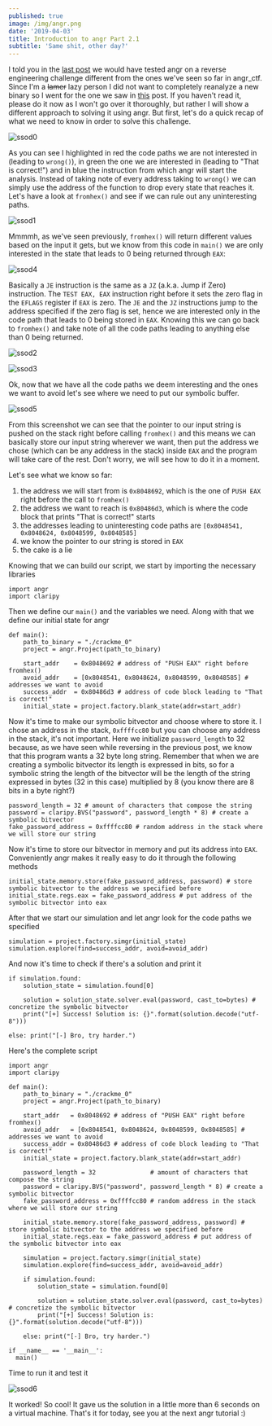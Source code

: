 ```yaml
---
published: true
image: /img/angr.png
date: '2019-04-03'
title: Introduction to angr Part 2.1
subtitle: 'Same shit, other day?'
---
```

I told you in the [last post](https://blog.notso.pro/2019-03-26-angr-introduction-part2/) we would have tested angr on a reverse engineering challenge different from the ones we've seen so far in angr_ctf. Since I'm a ~~lamer~~ lazy person I did not want to completely reanalyze a new binary so I went for the one we saw in [this](https://blog.notso.pro/2019-03-13-Enigma2017-Crackme0-writeup/) post. If you haven't read it, please do it now as I won't go over it thoroughly, but rather I will show a different approach to solving it using angr. But first, let's do a quick recap of what we need to know in order to solve this challenge.

![ssod0]({{site.baseurl}}/img/ssod0.png)

As you can see I highlighted in red the code paths we are not interested in (leading to `wrong()`), in green the one we are interested in (leading to "That is correct!") and in blue the instruction from which angr will start the analysis. Instead of taking note of every address taking to `wrong()` we can simply use the address of the function to drop every state that reaches it. Let's have a look at `fromhex()` and see if we can rule out any uninteresting paths.

![ssod1]({{site.baseurl}}/img/ssod1.png)

Mmmmh, as we've seen previously, `fromhex()` will return different values based on the input it gets, but we know from this code in `main()` we are only interested in the state that leads to 0 being returned through `EAX`:

![ssod4]({{site.baseurl}}/img/ssod4.png)

Basically a `JE` instruction is the same as a `JZ` (a.k.a. Jump if Zero) instruction. The `TEST EAX, EAX` instruction right before it sets the zero flag in the `EFLAGS` register if `EAX` is zero. The `JE` and the `JZ` instructions jump to the address specified if the zero flag is set, hence we are interested only in the code path that leads to 0 being stored in `EAX`. Knowing this we can go back to `fromhex()` and take note of all the code paths leading to anything else than 0 being returned.

![ssod2]({{site.baseurl}}/img/ssod2.png)

![ssod3]({{site.baseurl}}/img/ssod3.png)

Ok, now that we have all the code paths we deem interesting and the ones we want to avoid let's see where we need to put our symbolic buffer.

![ssod5]({{site.baseurl}}/img/ssod5.png)

From this screenshot we can see that the pointer to our input string is pushed on the stack right before calling `fromhex()` and this means we can basically store our input string wherever we want, then put the address we chose (which can be any address in the stack) inside `EAX` and the program will take care of the rest. Don't worry, we will see how to do it in a moment.

Let's see what we know so far:
1. the address we will start from is `0x8048692`, which is the one of `PUSH EAX` right before the call to `fromhex()`
2. the address we want to reach is `0x80486d3`, which is where the code block that prints "That is correct!" starts
3. the addresses leading to uninteresting code paths are `[0x8048541, 0x8048624, 0x8048599, 0x8048585]`
4. we know the pointer to our string is stored in `EAX`
5. the cake is a lie

Knowing that we can build our script, we start by importing the necessary libraries

```
import angr
import claripy
```

Then we define our `main()` and the variables we need. Along with that we define our initial state for angr

```
def main():
    path_to_binary = "./crackme_0"
    project = angr.Project(path_to_binary)

    start_addr    = 0x8048692 # address of "PUSH EAX" right before fromhex()
    avoid_addr    = [0x8048541, 0x8048624, 0x8048599, 0x8048585] # addresses we want to avoid
    success_addr  = 0x80486d3 # address of code block leading to "That is correct!"
    initial_state = project.factory.blank_state(addr=start_addr)
```

Now it's time to make our symbolic bitvector and choose where to store it. I chose an address in the stack, `0xffffcc80` but you can choose any address in the stack, it's not important. Here we initialize `password_length` to 32 because, as we have seen while reversing in the previous post, we know that this program wants a 32 byte long string. Remember that when we are creating a symbolic bitvector its length is expressed in bits, so for a symbolic string the length of the bitvector will be the length of the string expressed in bytes (32 in this case) multiplied by 8 (you know there are 8 bits in a byte right?)

```
password_length = 32 # amount of characters that compose the string
password = claripy.BVS("password", password_length * 8) # create a symbolic bitvector
fake_password_address = 0xffffcc80 # random address in the stack where we will store our string
```

Now it's time to store our bitvector in memory and put its address into `EAX`. Conveniently angr makes it really easy to do it through the following methods

```
initial_state.memory.store(fake_password_address, password) # store symbolic bitvector to the address we specified before
initial_state.regs.eax = fake_password_address # put address of the symbolic bitvector into eax
```

After that we start our simulation and let angr look for the code paths we specified

```
simulation = project.factory.simgr(initial_state)
simulation.explore(find=success_addr, avoid=avoid_addr)
```

And now it's time to check if there's a solution and print it

```
if simulation.found:
    solution_state = simulation.found[0]

    solution = solution_state.solver.eval(password, cast_to=bytes) # concretize the symbolic bitvector
    print("[+] Success! Solution is: {}".format(solution.decode("utf-8")))
    
else: print("[-] Bro, try harder.")
```

Here's the complete script

```
import angr
import claripy

def main():
    path_to_binary = "./crackme_0"
    project = angr.Project(path_to_binary)

    start_addr   = 0x8048692 # address of "PUSH EAX" right before fromhex()
    avoid_addr   = [0x8048541, 0x8048624, 0x8048599, 0x8048585] # addresses we want to avoid
    success_addr = 0x80486d3 # address of code block leading to "That is correct!"
    initial_state = project.factory.blank_state(addr=start_addr)
    
    password_length = 32               # amount of characters that compose the string
    password = claripy.BVS("password", password_length * 8) # create a symbolic bitvector
    fake_password_address = 0xffffcc80 # random address in the stack where we will store our string

    initial_state.memory.store(fake_password_address, password) # store symbolic bitvector to the address we specified before
    initial_state.regs.eax = fake_password_address # put address of the symbolic bitvector into eax

    simulation = project.factory.simgr(initial_state)
    simulation.explore(find=success_addr, avoid=avoid_addr)

    if simulation.found:
        solution_state = simulation.found[0]

        solution = solution_state.solver.eval(password, cast_to=bytes) # concretize the symbolic bitvector
        print("[+] Success! Solution is: {}".format(solution.decode("utf-8")))
    
    else: print("[-] Bro, try harder.")
    
if __name__ == '__main__':
  main()
```

Time to run it and test it

![ssod6]({{site.baseurl}}/img/ssod6.png)

It worked! So cool! It gave us the solution in a little more than 6 seconds on a virtual machine. That's it for today, see you at the next angr tutorial :)
